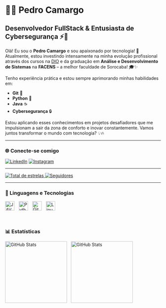 # 👨‍💻 Pedro Camargo

## Desenvolvedor FullStack & Entusiasta de Cybersegurança ⚡🔐

Olá! Eu sou o **Pedro Camargo** e sou apaixonado por tecnologia! 🚀 Atualmente, estou investindo intensamente na minha evolução profissional através dos cursos na [DIO](https://www.dio.me) e da graduação em **Análise e Desenvolvimento de Sistemas** na **FACENS** – a melhor faculdade de Sorocaba! 🎓✨

Tenho experiência prática e estou sempre aprimorando minhas habilidades em:  
- **Git** 🐙  
- **Python** 🐍  
- **Java** ☕  
- **Cybersegurança** 🔒  

Estou aplicando esses conhecimentos em projetos desafiadores que me impulsionam a sair da zona de conforto e inovar constantemente. Vamos juntos transformar o mundo com tecnologia? 💡🔥

---

### 🌐 Conecte-se comigo

[![LinkedIn](https://img.shields.io/badge/-LinkedIn-0e76a8?style=for-the-badge&logo=linkedin&logoColor=white)](https://www.linkedin.com/in/pedro-carmargo01/)
[![Instagram](https://img.shields.io/badge/-Instagram-E1306C?style=for-the-badge&logo=instagram&logoColor=white)](https://www.instagram.com/p.camargoz/)

---

<p align="left">
    <a href="https://github.com/Pcamargoz?tab=repositories&q=&type=&language=&sort=stargazers">
        <img 
            alt="Total de estrelas" 
            title="Total de estrelas GitHub" 
            src="https://custom-icon-badges.demolab.com/github/stars/Pcamargoz?color=55960c&style=for-the-badge&labelColor=488207&logo=star&label=estrelas"
        />
    </a>
    <a href="https://github.com/Pcamargoz?tab=followers">
        <img 
            alt="Seguidores" 
            title="Me siga no GitHub" 
            src="https://custom-icon-badges.demolab.com/github/followers/Pcamargoz?color=236ad3&labelColor=1155ba&style=for-the-badge&logo=github&label=Seguidores&logoColor=white"
        />
    </a>
</p>

---

### 🤖 Linguagens e Tecnologias

<p align="left">
  <img 
    alt="JAVA" 
    title="JAVA" 
    width="30px" 
    style="padding-right: 10px;" 
    src="https://cdn.jsdelivr.net/gh/devicons/devicon@latest/icons/java/java-original.svg" 
  />
  <img 
    alt="Python" 
    title="Python" 
    width="30px" 
    style="padding-right: 10px;" 
    src="https://cdn.jsdelivr.net/gh/devicons/devicon@latest/icons/python/python-original.svg" 
  />
  <img 
    alt="Git" 
    title="Git" 
    width="30px" 
    style="padding-right: 10px;" 
    src="https://cdn.jsdelivr.net/gh/devicons/devicon@latest/icons/git/git-original.svg"
  />
  <img 
    alt="Linux" 
    title="Linux" 
    width="30px" 
    style="padding-right: 10px;" 
    src="https://cdn.jsdelivr.net/gh/devicons/devicon@latest/icons/linux/linux-original.svg"
  />
</p>

<br/>

### 📊 Estatísticas

<p>
  <img 
    align="left" 
    alt="GitHub Stats" 
    height="200" 
    style="padding-right: 10px;" 
    src="https://github-readme-stats.vercel.app/api?username=Pcamargoz&show_icons=true&theme=tokyonight&include_all_commits=true&locale=pt-br" 
  />

  <img 
    align="left" 
    alt="GitHub Stats" 
    height="200" 
    src="https://github-readme-stats.vercel.app/api/top-langs/?username=Pcamargoz&theme=tokyonight&layout=compact&custom_title=Tecnologias&langs_count=9" 
  />
</p>
